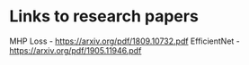 # Links to research papers

MHP Loss - https://arxiv.org/pdf/1809.10732.pdf
EfficientNet - https://arxiv.org/pdf/1905.11946.pdf

